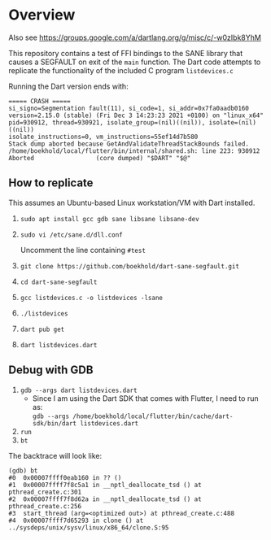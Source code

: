 # Overview

Also see https://groups.google.com/a/dartlang.org/g/misc/c/-w0zIbk8YhM

This repository contains a test of FFI bindings to the SANE library that causes a
SEGFAULT on exit of the `main` function. The Dart code attempts to replicate
the functionality of the included C program `listdevices.c`

Running the Dart version ends with:

```
===== CRASH =====
si_signo=Segmentation fault(11), si_code=1, si_addr=0x7fa0aadb0160
version=2.15.0 (stable) (Fri Dec 3 14:23:23 2021 +0100) on "linux_x64"
pid=930912, thread=930921, isolate_group=(nil)((nil)), isolate=(nil)((nil))
isolate_instructions=0, vm_instructions=55ef14d7b580
Stack dump aborted because GetAndValidateThreadStackBounds failed.
/home/boekhold/local/flutter/bin/internal/shared.sh: line 223: 930912 Aborted                 (core dumped) "$DART" "$@"
```

## How to replicate

This assumes an Ubuntu-based Linux workstation/VM with Dart installed.

1. `sudo apt install gcc gdb sane libsane libsane-dev`
2. `sudo vi /etc/sane.d/dll.conf`

    Uncomment the line containing `#test`

3. `git clone https://github.com/boekhold/dart-sane-segfault.git`
4. `cd dart-sane-segfault`
5. `gcc listdevices.c -o listdevices -lsane`
6. `./listdevices`
7. `dart pub get`
8. `dart listdevices.dart`

## Debug with GDB

1. `gdb --args dart listdevices.dart`
    + Since I am using the Dart SDK that comes with Flutter, I need to run as:<br>
       `gdb --args /home/boekhold/local/flutter/bin/cache/dart-sdk/bin/dart listdevices.dart`
2. `run`
3. `bt`

The backtrace will look like:

```
(gdb) bt
#0  0x00007ffff0eab160 in ?? ()
#1  0x00007ffff7f8c5a1 in __nptl_deallocate_tsd () at pthread_create.c:301
#2  0x00007ffff7f8d62a in __nptl_deallocate_tsd () at pthread_create.c:256
#3  start_thread (arg=<optimized out>) at pthread_create.c:488
#4  0x00007ffff7d65293 in clone () at ../sysdeps/unix/sysv/linux/x86_64/clone.S:95
```
